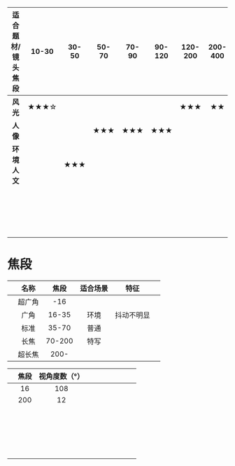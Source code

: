 | 适合题材/镜头焦段 | 10-30 | 30-50 | 50-70 | 70-90 | 90-120 | 120-200 | 200-400 | 400-600 | 600+ |
| :---------------: | :---: | :---: | :---: | :---: | :----: | :-----: | :-----: | :-----: | :--: |
|     **风光**      | ★★★☆  |       |       |       |        |   ★★★   |   ★★    |   ★★    |      |
|     **人像**      |       |       |  ★★★  |  ★★★  |  ★★★   |         |         |         |      |
|   **环境人文**    |       |  ★★★  |       |       |        |         |         |         |      |
|                   |       |       |       |       |        |         |         |         |      |
|                   |       |       |       |       |        |         |         |         |      |
|                   |       |       |       |       |        |         |         |         |      |
|                   |       |       |       |       |        |         |         |         |      |
|                   |       |       |       |       |        |         |         |         |      |
|                   |       |       |       |       |        |         |         |         |      |
|                   |       |       |       |       |        |         |         |         |      |
|                   |       |       |       |       |        |         |         |         |      |
|                   |       |       |       |       |        |         |         |         |      |
|                   |       |       |       |       |        |         |         |         |      |
|                   |       |       |       |       |        |         |         |         |      |
|                   |       |       |       |       |        |         |         |         |      |
|                   |       |       |       |       |        |         |         |         |      |
|                   |       |       |       |       |        |         |         |         |      |
|                   |       |       |       |       |        |         |         |         |      |
|                   |       |       |       |       |        |         |         |         |      |
|                   |       |       |       |       |        |         |         |         |      |
|                   |       |       |       |       |        |         |         |         |      |
|                   |       |       |       |       |        |         |         |         |      |







# 焦段

|      |  名称  |  焦段  | 适合场景 |    特征    |      |
| :--: | :----: | :----: | :------: | :--------: | :--: |
|      | 超广角 |  -16   |          |            |      |
|      |  广角  | 16-35  |   环境   | 抖动不明显 |      |
|      |  标准  | 35-70  |   普通   |            |      |
|      |  长焦  | 70-200 |   特写   |            |      |
|      | 超长焦 |  200-  |          |            |      |







|      | 焦段 | 视角度数（°） |      |      |      |      |      |      |      |
| :--: | :--: | :-----------: | :--: | :--: | :--: | :--: | :--: | :--: | :--: |
|      |  16  |      108      |      |      |      |      |      |      |      |
|      | 200  |      12       |      |      |      |      |      |      |      |
|      |      |               |      |      |      |      |      |      |      |
|      |      |               |      |      |      |      |      |      |      |
|      |      |               |      |      |      |      |      |      |      |
|      |      |               |      |      |      |      |      |      |      |
|      |      |               |      |      |      |      |      |      |      |
|      |      |               |      |      |      |      |      |      |      |
|      |      |               |      |      |      |      |      |      |      |
|      |      |               |      |      |      |      |      |      |      |
|      |      |               |      |      |      |      |      |      |      |
|      |      |               |      |      |      |      |      |      |      |
|      |      |               |      |      |      |      |      |      |      |
|      |      |               |      |      |      |      |      |      |      |
|      |      |               |      |      |      |      |      |      |      |
|      |      |               |      |      |      |      |      |      |      |
|      |      |               |      |      |      |      |      |      |      |
|      |      |               |      |      |      |      |      |      |      |
|      |      |               |      |      |      |      |      |      |      |
|      |      |               |      |      |      |      |      |      |      |
|      |      |               |      |      |      |      |      |      |      |
|      |      |               |      |      |      |      |      |      |      |

